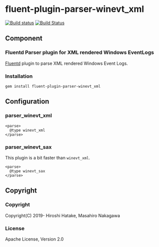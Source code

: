 # fluent-plugin-parser-winevt_xml

[![Build status](https://ci.appveyor.com/api/projects/status/eb0capv0q70u381f/branch/master?svg=true)](https://ci.appveyor.com/project/fluent/fluent-plugin-parser-winevt-xml/branch/master)
[![Build Status](https://travis-ci.org/fluent/fluent-plugin-parser-winevt_xml.svg?branch=master)](https://travis-ci.org/fluent/fluent-plugin-parser-winevt_xml)

## Component

### Fluentd Parser plugin for XML rendered Windows EventLogs

[Fluentd](https://www.fluentd.org/) plugin to parse XML rendered Windows Event Logs.

### Installation

```
gem install fluent-plugin-parser-winevt_xml
```

## Configuration

### parser_winevt_xml

```aconf
<parse>
  @type winevt_xml
</parse>
```

### parser_winevt_sax

This plugin is a bit faster than `winevt_xml`.

```aconf
<parse>
  @type winevt_sax
</parse>
```

## Copyright

### Copyright

Copyright(C) 2019- Hiroshi Hatake, Masahiro Nakagawa

### License

Apache License, Version 2.0
